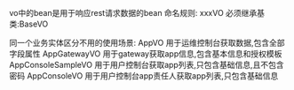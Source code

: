 vo中的bean是用于响应rest请求数据的bean
命名规则: xxxVO
必须继承基类:BaseVO


同一个业务实体区分不用的使用场景:
AppVO               用于运维控制台获取数据,包含全部字段属性
AppGatewayVO        用于gateway获取app信息,包含基本信息和授权模板
AppConsoleSampleVO  用于用户控制台获取app列表,只包含基础信息,且不包含密码
AppConsoleVO        用于用户控制台app责任人获取app列表,只包含基础信息
